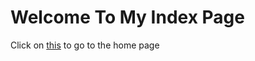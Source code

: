 # Welcome To My Index Page 


Click on [this](https://advaithravishankar.github.io/cse15l-lab-reports/home.md) to go to the home page
